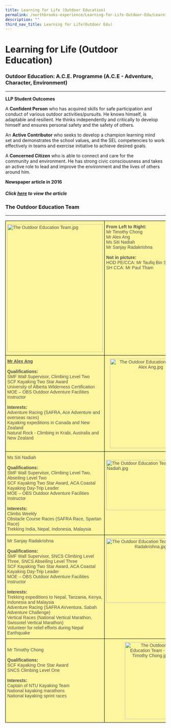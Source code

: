 ```yaml
---
title: Learning for Life (Outdoor Education)
permalink: /northbrooks-experience/Learning-for-Life-Outdoor-Edu/Learning-for-Life-Outdoor-Education/
description: ""
third_nav_title: Learning for Life(Outdoor Edu)
---
```


Learning for Life (Outdoor Education)
=====================================

### Outdoor Education: A.C.E. Programme (A.C.E - Adventure, Character, Environment)
-------------------------------------------------------------------------------

**LLP Student Outcomes**

A **Confident Person** who has acquired skills for safe participation and conduct of various outdoor activities/pursuits. He knows himself, is adaptable and resilient. He thinks independently and critically to develop himself and ensures personal safety and the safety of others.  

An **Active Contributor** who seeks to develop a champion learning mind set and demonstrates the school values, and the SEL competencies to work effectively in teams and exercise initiative to achieve desired goals.  

A **Concerned Citizen** who is able to connect and care for the community and environment. He has strong civic consciousness and takes an active role to lead and improve the environment and the lives of others around him.  

**Newspaper article in 2016**

  

##### Click [here](/achievements/School-Achievements/Northbrooks-in-the-News-2020-2021/permalink/) to view the article

### The Outdoor Education Team
--------------------------

<style type="text/css">
.tg  {border-collapse:collapse;border-spacing:0;}
.tg td{border-color:black;border-style:solid;border-width:1px;font-family:Arial, sans-serif;font-size:14px;
  overflow:hidden;padding:10px 5px;word-break:normal;}
.tg th{border-color:black;border-style:solid;border-width:1px;font-family:Arial, sans-serif;font-size:14px;
  font-weight:normal;overflow:hidden;padding:10px 5px;word-break:normal;}
.tg .tg-wecl{background-color:#fdf69e;color:#505050;text-align:left;vertical-align:top}
.tg .tg-aexj{background-color:#fdf69e;color:#505050;text-align:center;vertical-align:top}
</style>
<table class="tg">
<thead>
  <tr>
    <th class="tg-wecl"><img src="https://northbrookssec-moe-edu-sg-admin.cwp.sg/qql/slot/u162/Progs%20n%20Events/Learning%20for%20Life%20(outdoor)/.tn.Team_OE.jpg.mid.jpg" alt="The Outdoor Education Team.jpg" width="300" height="400"></th>
    <th class="tg-wecl"><span style="font-weight:bold">From Left to Right:</span><br>Mr Timothy Chong<br>Mr Alex Ang<br>Ms Siti Nadiah<br>Mr Sanjay Radakrishna<br> <br><span style="font-weight:bold">Not in picture:</span><br>HOD PE/CCA: Mr Taufiq Bin Sanusi<br>SH CCA: Mr Paul Tham</th>
  </tr>
</thead>
<tbody>
  <tr>
    <td class="tg-wecl"><span style="font-weight:bold;text-decoration:underline">Mr Alex Ang</span><br><br><span style="font-weight:bold">Qualifications:</span><br>SMF Wall Supervisor, Climbing Level Two<br>SCF Kayaking Two Star Award<br>University of Alberta Wilderness Certification<br>MOE – OBS Outdoor Adventure Facilities Instructor<br><br><span style="font-weight:bold">Interests:</span><br>Adventure Racing (SAFRA, Ace Adventure and overseas races)<br>Kayaking expeditions in Canada and New Zealand<br>Natural Rock - Climbing in Krabi, Australia and New Zealand <br> </td>
    <td class="tg-aexj"><img src="https://northbrookssec-moe-edu-sg-admin.cwp.sg/qql/slot/u162/Progs%20n%20Events/Learning%20for%20Life%20(outdoor)/.tn.Team_Alex.jpg.2.jpg" alt="The Outdoor Education Team - Mr Alex Ang.jpg" width="256" height="280"></td>
  </tr>
  <tr>
    <td class="tg-wecl">Ms Siti Nadiah<br><br><span style="font-weight:bold">Qualifications:</span><br>SMF Wall Supervisor, Climbing Level Two, Abseiling Level Two<br>SCF Kayaking Two Star Award,  ACA Coastal Kayaking Day-Trip Leader<br>MOE – OBS Outdoor Adventure Facilities Instructor<br><br><span style="font-weight:bold">Interests:</span><br>Climbs Weekly<br>Obstacle Course Races (SAFRA Race, Spartan Race)<br>Trekking India, Nepal, Indonesia, Malaysia<br> </td>
    <td class="tg-wecl"> <br><img src="https://northbrookssec-moe-edu-sg-admin.cwp.sg/qql/slot/u162/Progs%20n%20Events/Learning%20for%20Life%20(outdoor)/.tn.Team_Nadiah.jpg.2.jpg" alt="The Outdoor Education Team - Ms Siti Nadiah.jpg" width="280" height="157"></td>
  </tr>
  <tr>
    <td class="tg-wecl">Mr Sanjay Radakrishna<br><br><span style="font-weight:bold">Qualifications:</span><br>SMF Wall Supervisor, SNCS Climbing Level Three, SNCS Abseiling Level Three<br>SCF Kayaking Two Star Award, ACA Coastal Kayaking Day-Trip Leader<br>MOE – OBS Outdoor Adventure Facilities Instructor<br><br><span style="font-weight:bold">Interests:</span><br>Trekking expeditions to Nepal, Tanzania, Kenya, Indonesia and Malaysia<br>Adventure Racing (SAFRA AVventura, Sabah Adventure Challenge)<br>Vertical Races (National Vertical Marathon, Swissotel Vertical Marathon)<br>Volunteer for relief efforts during Nepal Earthquake</td>
    <td class="tg-aexj"><img src="https://northbrookssec-moe-edu-sg-admin.cwp.sg/qql/slot/u162/Progs%20n%20Events/Learning%20for%20Life%20(outdoor)/.tn.Team_Sanjay.jpg.2.jpg" alt="The Outdoor Education Team - Mr Sanjay Radakrishna.jpg" width="280" height="202"></td>
  </tr>
  <tr>
    <td class="tg-wecl"><br>Mr Timothy Chong<br><br><span style="font-weight:bold">Qualifications:</span><br>SCF Kayaking One Star Award<br>SNCS Climbing Level One<br><br><span style="font-weight:bold">Interests:</span><br>Captain of NTU  Kayaking Team<br>National kayaking marathons<br>National kayaking sprint races</td>
    <td class="tg-aexj"><img src="https://northbrookssec-moe-edu-sg-admin.cwp.sg/qql/slot/u162/Progs%20n%20Events/Learning%20for%20Life%20(outdoor)/.tn.Team_Timothy.jpg.2.jpg" alt="The Outdoor Education Team - Mr Timothy Chong.jpg" width="162" height="241"></td>
  </tr>
</tbody>
</table>